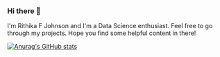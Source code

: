 ### Hi there 👋

I'm Rithika F Johnson and I'm a Data Science enthusiast. Feel free to go through my projects. Hope you find some helpful content in there!

[![Anurag's GitHub stats](https://github-readme-stats.vercel.app/api?username=rithikafjohnson)](https://github.com/anuraghazra/github-readme-stats)
